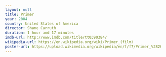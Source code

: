 ```yaml
---
layout: null
title: Primer
year: 2004
country: United States of America
director: Shane Carruth
duration: 1 hour and 17 minutes
imdb-url: http://www.imdb.com/title/tt0390384/
wikipedia-url: https://en.wikipedia.org/wiki/Primer_(film)
poster-url: https://upload.wikimedia.org/wikipedia/en/f/f7/Primer_%282004_film_poster%29.jpg
---
```

